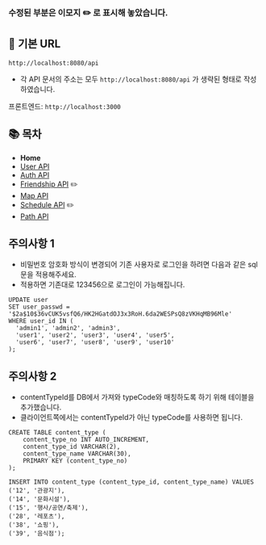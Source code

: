 ### 수정된 부분은 이모지 ✏️ 로 표시해 놓았습니다.

## 🚀 기본 URL

`http://localhost:8080/api`
- 각 API 문서의 주소는 모두 `http://localhost:8080/api` 가 생략된 형태로 작성하였습니다.

프론트엔드: `http://localhost:3000`

## 📚 목차
- **Home**
- [User API](docs/UserAPI.md)
- [Auth API](docs/AuthAPI.md)
- [Friendship API](docs/FriendshipAPI.md) ✏️
- [Map API](docs/MapAPI.md)
- [Schedule API](docs/ScheduleAPI.md) ✏️
- [Path API](docs/PathAPI.md)

## 주의사항 1
- 비밀번호 암호화 방식이 변경되어 기존 사용자로 로그인을 하려면 다음과 같은 sql문을 적용해주세요.
- 적용하면 기존대로 123456으로 로그인이 가능해집니다.
```mysql
UPDATE user
SET user_passwd = '$2a$10$36vCUK5vsfQ6/HK2HGatdOJ3x3RoH.6da2WESPsQ8zVKHqMB96Mle'
WHERE user_id IN (
  'admin1', 'admin2', 'admin3',
  'user1', 'user2', 'user3', 'user4', 'user5',
  'user6', 'user7', 'user8', 'user9', 'user10'
);
```

## 주의사항 2
- contentTypeId를 DB에서 가져와 typeCode와 매칭하도록 하기 위해 테이블을 추가했습니다.
- 클라이언트쪽에서는 contentTypeId가 아닌 typeCode를 사용하면 됩니다.
```mysql
CREATE TABLE content_type (
    content_type_no INT AUTO_INCREMENT,
    content_type_id VARCHAR(2),
    content_type_name VARCHAR(30),
    PRIMARY KEY (content_type_no)
);

INSERT INTO content_type (content_type_id, content_type_name) VALUES
('12', '관광지'),
('14', '문화시설'),
('15', '행사/공연/축제'),
('28', '레포츠'),
('38', '쇼핑'),
('39', '음식점');
```